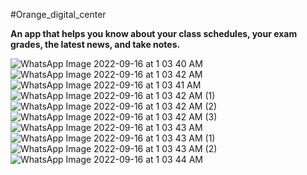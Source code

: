#Orange_digital_center

**An app that helps you know about your class schedules, your exam grades, the latest news, and take notes.**


 
![WhatsApp Image 2022-09-16 at 1 03 40 AM](https://user-images.githubusercontent.com/92367981/190524732-9cde2439-f143-4b05-8dc2-f212dcc21005.jpeg)
![WhatsApp Image 2022-09-16 at 1 03 42 AM](https://user-images.githubusercontent.com/92367981/190526099-0ff6e7ba-544f-4271-8cd3-574b05450442.jpeg)
![WhatsApp Image 2022-09-16 at 1 03 41 AM](https://user-images.githubusercontent.com/92367981/190524740-84ccd8e9-156a-4a90-a4ca-8a3e0c962ae5.jpeg)
![WhatsApp Image 2022-09-16 at 1 03 42 AM (1)](https://user-images.githubusercontent.com/92367981/190524756-176a16dc-0d2f-4d6f-aa33-a7fa4fdc5ed5.jpeg)
![WhatsApp Image 2022-09-16 at 1 03 42 AM (2)](https://user-images.githubusercontent.com/92367981/190526105-c68eb3bd-7b40-45f1-8a0d-972c59fd1550.jpeg)
![WhatsApp Image 2022-09-16 at 1 03 42 AM (3)](https://user-images.githubusercontent.com/92367981/190524763-ff68df8c-e099-4707-853a-db2eaba739fd.jpeg)
![WhatsApp Image 2022-09-16 at 1 03 43 AM](https://user-images.githubusercontent.com/92367981/190524771-ebb44118-d3e6-4135-b655-ddaf99318be0.jpeg)
![WhatsApp Image 2022-09-16 at 1 03 43 AM (1)](https://user-images.githubusercontent.com/92367981/190524791-1743f9e1-5e42-44fd-b912-b0268e8c3895.jpeg)
![WhatsApp Image 2022-09-16 at 1 03 43 AM (2)](https://user-images.githubusercontent.com/92367981/190524803-8b43f42c-40dc-44ca-95f2-879318859cd6.jpeg)
![WhatsApp Image 2022-09-16 at 1 03 44 AM](https://user-images.githubusercontent.com/92367981/190524828-eb7e74f5-7b2d-456d-b34b-6bc03f3a507b.jpeg)
 




 
 



